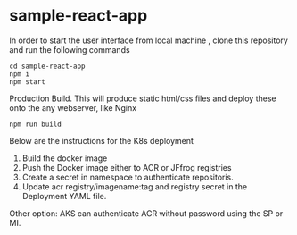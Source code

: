 # sample-react-app 

In order to start the user interface from local machine , clone this repository and run the following commands

```
cd sample-react-app
npm i
npm start
```

Production Build. This will produce static html/css files and deploy these onto the any webserver, like Nginx
```
npm run build
```

Below are the instructions for the K8s deployment

1. Build the docker image
2. Push the Docker image either to ACR or JFfrog registries
3. Create a secret in namespace to authenticate repositoris.
4. Update acr registry/imagename:tag and registry secret in the Deployment YAML file.

Other option: AKS can authenticate ACR without password using the SP or MI.


